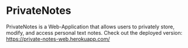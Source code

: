 # PrivateNotes
PrivateNotes is a Web-Application that allows users to privately store, modify, and access personal text notes.
Check out the deployed version: https://private-notes-web.herokuapp.com/

